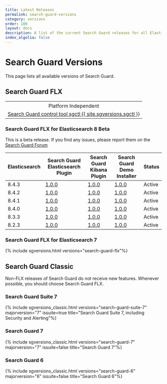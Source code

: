 ```yaml
---
title: Latest Releases
permalink: search-guard-versions
category: versions
order: 100
layout: docs
description: A list of the current Search Guard releases for all Elasticsearch 7 and Kibana 7 versions.
index_algolia: false
---
```


<!--- Copyright 2022 floragunn GmbH -->

# Search Guard Versions

This page lists all available versions of Search Guard.

## Search Guard FLX

<table>
  <tr><th colspan=2 style="text-align:center; font-weight:400">Platform Independent</th></tr>
  <tr><td colspan=2 style="text-align:center"><a href="https://maven.search-guard.com//search-guard-flx-release/com/floragunn/sgctl/{{ site.sgversions.sgctl }}/sgctl-{{ site.sgversions.sgctl }}.sh">Search Guard control tool sgctl {{ site.sgversions.sgctl }}</a></td></tr>
</table>

### Search Guard FLX for Elasticsearch 8 Beta

This is a beta release. If you find any issues, please report them on the <a href="https://forum.search-guard.com/" target="_blank">Search Guard Forum</a>

<table>
  <thead>
  <tr>
    <th>Elasticsearch</th>
    <th>Search Guard Elasticsearch Plugin</th>
    <th>Search Guard Kibana Plugin</th>
    <th>Search Guard Demo Installer</th>
    <th>Status</th>
  </tr>
  </thead>
  <tbody>
    <tr>
        <td>8.4.3</td>
        <td><a href="https://maven.search-guard.com//search-guard-flx-release/com/floragunn/search-guard-flx-elasticsearch-plugin/1.0.0-beta-4-es-8.4.3/search-guard-flx-elasticsearch-plugin-1.0.0-beta-4-es-8.4.3.zip" target="_blank">1.0.0</a></td>
        <td><a href="https://maven.search-guard.com/search-guard-flx-release/com/floragunn/search-guard-flx-kibana-plugin/1.0.0-beta-4-es-8.4.3/search-guard-flx-kibana-plugin-1.0.0-beta-4-es-8.4.3.zip" target="_blank">1.0.0</a></td>
        <td><a href="https://maven.search-guard.com//search-guard-flx-release/com/floragunn/search-guard-flx-elasticsearch-plugin/1.0.0-beta-4-es-8.4.3/search-guard-flx-elasticsearch-plugin-1.0.0-beta-4-es-8.4.3-demo-installer.sh" target="_blank">1.0.0</a></td>
        <td>Active</td>
    </tr>
    <tr>
        <td>8.4.2</td>
        <td><a href="https://maven.search-guard.com//search-guard-flx-release/com/floragunn/search-guard-flx-elasticsearch-plugin/1.0.0-beta-4-es-8.4.2/search-guard-flx-elasticsearch-plugin-1.0.0-beta-4-es-8.4.2.zip" target="_blank">1.0.0</a></td>
        <td><a href="https://maven.search-guard.com/search-guard-flx-release/com/floragunn/search-guard-flx-kibana-plugin/1.0.0-beta-4-es-8.4.2/search-guard-flx-kibana-plugin-1.0.0-beta-4-es-8.4.2.zip" target="_blank">1.0.0</a></td>
        <td><a href="https://maven.search-guard.com//search-guard-flx-release/com/floragunn/search-guard-flx-elasticsearch-plugin/1.0.0-beta-4-es-8.4.2/search-guard-flx-elasticsearch-plugin-1.0.0-beta-4-es-8.4.2-demo-installer.sh" target="_blank">1.0.0</a></td>
        <td>Active</td>
    </tr>
    <tr>
        <td>8.4.1</td>
        <td><a href="https://maven.search-guard.com//search-guard-flx-release/com/floragunn/search-guard-flx-elasticsearch-plugin/1.0.0-beta-4-es-8.4.1/search-guard-flx-elasticsearch-plugin-1.0.0-beta-4-es-8.4.1.zip" target="_blank">1.0.0</a></td>
        <td><a href="https://maven.search-guard.com/search-guard-flx-release/com/floragunn/search-guard-flx-kibana-plugin/1.0.0-beta-4-es-8.4.1/search-guard-flx-kibana-plugin-1.0.0-beta-4-es-8.4.1.zip" target="_blank">1.0.0</a></td>
        <td><a href="https://maven.search-guard.com//search-guard-flx-release/com/floragunn/search-guard-flx-elasticsearch-plugin/1.0.0-beta-4-es-8.4.1/search-guard-flx-elasticsearch-plugin-1.0.0-beta-4-es-8.4.1-demo-installer.sh" target="_blank">1.0.0</a></td>
        <td>Active</td>
    </tr>
    <tr>
        <td>8.4.0</td>
        <td><a href="https://maven.search-guard.com//search-guard-flx-release/com/floragunn/search-guard-flx-elasticsearch-plugin/1.0.0-beta-4-es-8.4.0/search-guard-flx-elasticsearch-plugin-1.0.0-beta-4-es-8.4.0.zip" target="_blank">1.0.0</a></td>
        <td><a href="https://maven.search-guard.com/search-guard-flx-release/com/floragunn/search-guard-flx-kibana-plugin/1.0.0-beta-4-es-8.4.0/search-guard-flx-kibana-plugin-1.0.0-beta-4-es-8.4.0.zip" target="_blank">1.0.0</a></td>
        <td><a href="https://maven.search-guard.com//search-guard-flx-release/com/floragunn/search-guard-flx-elasticsearch-plugin/1.0.0-beta-4-es-8.4.0/search-guard-flx-elasticsearch-plugin-1.0.0-beta-4-es-8.4.0-demo-installer.sh" target="_blank">1.0.0</a></td>
        <td>Active</td>
    </tr>
    <tr>
        <td>8.3.3</td>
        <td><a href="https://maven.search-guard.com//search-guard-flx-release/com/floragunn/search-guard-flx-elasticsearch-plugin/1.0.0-beta-4-es-8.3.3/search-guard-flx-elasticsearch-plugin-1.0.0-beta-4-es-8.3.3.zip" target="_blank">1.0.0</a></td>
        <td><a href="https://maven.search-guard.com/search-guard-flx-release/com/floragunn/search-guard-flx-kibana-plugin/1.0.0-beta-4-es-8.3.3/search-guard-flx-kibana-plugin-1.0.0-beta-4-es-8.3.3.zip" target="_blank">1.0.0</a></td>
        <td><a href="https://maven.search-guard.com//search-guard-flx-release/com/floragunn/search-guard-flx-elasticsearch-plugin/1.0.0-beta-4-es-8.3.3/search-guard-flx-elasticsearch-plugin-1.0.0-beta-4-es-8.3.3-demo-installer.sh" target="_blank">1.0.0</a></td>
        <td>Active</td>
    </tr>  
    <tr>
        <td>8.2.3</td>
        <td><a href="https://maven.search-guard.com//search-guard-flx-release/com/floragunn/search-guard-flx-elasticsearch-plugin/1.0.0-beta-4-es-8.2.3/search-guard-flx-elasticsearch-plugin-1.0.0-beta-4-es-8.2.3.zip" target="_blank">1.0.0</a></td>
        <td><a href="https://maven.search-guard.com/search-guard-flx-release/com/floragunn/search-guard-flx-kibana-plugin/1.0.0-beta-4-es-8.2.3/search-guard-flx-kibana-plugin-1.0.0-beta-4-es-8.2.3.zip" target="_blank">1.0.0</a></td>
        <td><a href="https://maven.search-guard.com//search-guard-flx-release/com/floragunn/search-guard-flx-elasticsearch-plugin/1.0.0-beta-4-es-8.2.3/search-guard-flx-elasticsearch-plugin-1.0.0-beta-4-es-8.2.3-demo-installer.sh" target="_blank">1.0.0</a></td>
        <td>Active</td>
    </tr>
</tbody>
</table>



### Search Guard FLX for Elasticsearch 7

{% include sgversions.html versions="search-guard-flx"%}

## Search Guard Classic

Non-FLX releases of Search Guard do not receive new features. Whenever possible, you should choose Search Guard FLX.

### Search Guard Suite 7

{% include sgversions_classic.html versions="search-guard-suite-7" majorversion="7" issuite=true title="Search Guard Suite 7, including Security and Alerting"%}

### Search Guard 7

{% include sgversions_classic.html versions="search-guard-7" majorversion="7" issuite=false title="Search Guard 7"%}

### Search Guard 6

{% include sgversions_classic.html versions="search-guard-6" majorversion="6" issuite=false title="Search Guard 6"%}